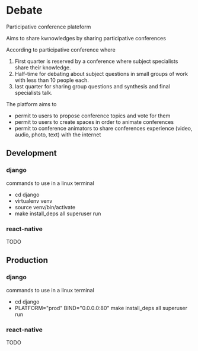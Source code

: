 # Debate

Participative conference plateform

Aims to share kwnowledges by sharing participative conferences

According to participative conference where

1. First quarter is reserved by a conference where subject specialists share their knowledge.
2. Half-time for debating about subject questions in small groups of work with less than 10 people each.
3. last quarter for sharing group questions and synthesis and final specialists talk.

The platform aims to
- permit to users to propose conference topics and vote for them
- permit to users to create spaces in order to animate conferences
- permit to conference animators to share conferences experience (video, audio, photo, text) with the internet

## Development

### django

commands to use in a linux terminal

- cd django
- virtualenv venv
- source venv/bin/activate
- make install_deps all superuser run

### react-native

TODO

## Production

### django

commands to use in a linux terminal

- cd django
- PLATFORM="prod" BIND="0.0.0.0:80" make install_deps all superuser run

### react-native

TODO
